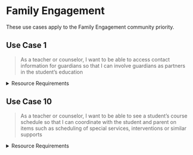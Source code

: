 # Family Engagement

These use cases apply to the Family Engagement community priority.

## Use Case 1

> As a teacher or counselor, I want to be able to access contact information for
> guardians so that I can involve guardians as partners in the student’s
> education

<details>
<summary>Resource Requirements</summary>

| API Resource                                      | Notes |
| ------------------------------------------------- | ----- |
| /parents                                          |       |
| /people                                           |       |
| /studentParentAssociations                        |       |
| /calendars                                        |       |
| /calendarDates                                    |       |
| /courses                                          |       |
| /courseOfferings                                  |       |
| /localEducationAgencies                           |       |
| /gradingPeriods                                   |       |
| /schools                                          |       |
| /sections                                         |       |
| /sessions                                         |       |
| /staffs                                           |       |
| /staffEducationOrganizationAssignmentAssociations |       |
| /staffEducationOrganizationEmploymentAssociations |       |
| /staffSchoolAssociations                          |       |
| /staffSectionAssociations                         |       |
| /students                                         |       |
| /studentEducationOrganizationAssociations         |       |
| /studentSchoolAssociations                        |       |
| /studentSectionAssociations                       |       |
| /bellSchedules                                    |       |
| /locations                                        |       |
| /classPeriods                                     |       |

</details>

## Use Case 10

> As a teacher or counselor, I want to be able to see a student’s course
> schedule so that I can coordinate with the student and parent on items such as
> scheduling of special services, interventions or similar supports

<details>
<summary>Resource Requirements</summary>

| API Resource                                      | Notes |
| ------------------------------------------------- | ----- |
| /parents                                          |       |
| /studentParentAssociations                        |       |
| /programs                                         |       |
| /studentProgramAssociations                       |       |
| /studentCTEProgramAssociations                    |       |
| /studentHomelessProgramAssociations               |       |
| /studentLanguageInstructionProgramAssociations    |       |
| /studentMigrantProgramAssociations                |       |
| /studentNeglectedOrDelinquentProgramAssociations  |       |
| /studentSchoolFoodServiceProgramAssociations      |       |
| /studentSpecialEducationProgramAssociations       |       |
| /studentTitleIPartAProgramAssociations            |       |
| /calendars                                        |       |
| /calendarDates                                    |       |
| /courses                                          |       |
| /courseOfferings                                  |       |
| /localEducationAgencies                           |       |
| /gradingPeriods                                   |       |
| /schools                                          |       |
| /sections                                         |       |
| /sessions                                         |       |
| /staffs                                           |       |
| /staffEducationOrganizationAssignmentAssociations |       |
| /staffEducationOrganizationEmploymentAssociations |       |
| /staffSchoolAssociations                          |       |
| /staffSectionAssociations                         |       |
| /students                                         |       |
| /studentEducationOrganizationAssociations         |       |
| /studentSchoolAssociations                        |       |
| /studentSectionAssociations                       |       |
| /bellSchedules                                    |       |
| /locations                                        |       |
| /classPeriods                                     |       |

</details>
